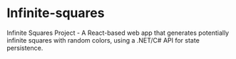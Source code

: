 # Infinite-squares
Infinite Squares Project - A React-based web app that generates potentially infinite squares with random colors, using a .NET/C# API for state persistence.
